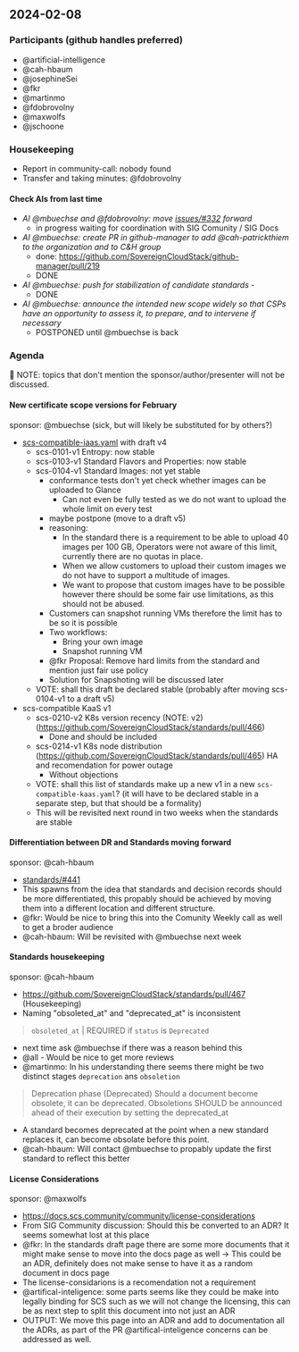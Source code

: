 ## 2024-02-08

### Participants (github handles preferred)

- @artificial-intelligence
- @cah-hbaum
- @josephineSei
- @fkr
- @martinmo
- @fdobrovolny
- @maxwolfs
- @jschoone

### Housekeeping

- Report in community-call: nobody found
- Transfer and taking minutes: @fdobrovolny

#### Check AIs from last time

- _AI @mbuechse and @fdobrovolny: move [issues/#332](https://github.com/SovereignCloudStack/issues/issues/332) forward_
    - in progress waiting for coordination with SIG Comunity / SIG Docs
- _AI @mbuechse: create PR in github-manager to add @cah-patrickthiem to the organization and to C&H group_
    - done: <https://github.com/SovereignCloudStack/github-manager/pull/219>
    - DONE
- _AI @mbuechse: push for stabilization of candidate standards_ - 
    - DONE
- _AI @mbuechse: announce the intended new scope widely so that CSPs have an opportunity to assess it, to prepare, and to intervene if necessary_
    - POSTPONED until @mbuechse is back

### Agenda

:rotating_light: NOTE: topics that don't mention the sponsor/author/presenter will not be discussed.


#### New certificate scope versions for February

sponsor: @mbuechse (sick, but will likely be substituted for by others?)

- [scs-compatible-iaas.yaml](https://github.com/SovereignCloudStack/standards/blob/main/Tests/scs-compatible-iaas.yaml) with draft v4
    - scs-0101-v1 Entropy: now stable
    - scs-0103-v1 Standard Flavors and Properties: now stable
    - scs-0104-v1 Standard Images: not yet stable
        - conformance tests don't yet check whether images can be uploaded to Glance
            - Can not even be fully tested as we do not want to upload the whole limit on every test
        - maybe postpone (move to a draft v5)
        - reasoning:
            - In the standard there is a requirement to be able to upload 40 images per 100 GB, Operators were not aware of this limit, currently there are no quotas in place.
            - When we allow customers to upload their custom images we do not have to support a multitude of images.
            - We want to propose that custom images have to be possible however there should be some fair use limitations, as this should not be abused.
        - Customers can snapshot running VMs therefore the limit has to be so it is possible
        - Two workflows:
            - Bring your own image
            - Snapshot running VM
        - @fkr Proposal: Remove hard limits from the standard and mention just fair use policy
        - Solution for Snapshoting will be discussed later
    - VOTE: shall this draft be declared stable (probably after moving scs-0104-v1 to a draft v5)
- scs-compatible KaaS v1
    - scs-0210-v2 K8s version recency (NOTE: v2) (https://github.com/SovereignCloudStack/standards/pull/466)
        - Done and should be included
    - scs-0214-v1 K8s node distribution (https://github.com/SovereignCloudStack/standards/pull/465) HA and recomendation for power outage
        - Without objections
    - VOTE: shall this list of standards make up a new v1 in a new `scs-compatible-kaas.yaml`? (it will have to be declared stable in a separate step, but that should be a formality)
    - This will be revisited next round in two weeks when the standards are stable


#### Differentiation between DR and Standards moving forward

sponsor: @cah-hbaum

- [standards/#441](https://github.com/SovereignCloudStack/standards/pull/441)
- This spawns from the idea that standards and decision records should be more differentiated, this propably should be achieved by moving them into a different location and different structure.
- @fkr: Would be nice to bring this into the Comunity Weekly call as well to get a broder audience
- @cah-hbaum: Will be revisited with @mbuechse next week


#### Standards housekeeping

sponsor: @cah-hbaum

- https://github.com/SovereignCloudStack/standards/pull/467 (Housekeeping)
- Naming "obsoleted_at" and "deprecated_at" is inconsistent
> `obsoleted_at`  | REQUIRED if `status` is `Deprecated` 
- next time ask @mbuechse if there was a reason behind this
- @all - Would be nice to get more reviews
- @martinmo: In his understanding there seems there might be two distinct stages `deprecation` ans `obsoletion`
> Deprecation phase (Deprecated)
> Should a document become obsolete, it can be deprecated.
> Obsoletions SHOULD be announced ahead of their execution by setting the deprecated_at
- A standard becomes deprecated at the point when a new standard replaces it, can become obsolate before this point.
- @cah-hbaum: Will contact @mbuechse to propably update the first standard to reflect this better


#### License Considerations

sponsor: @maxwolfs

- https://docs.scs.community/community/license-considerations
- From SIG Community discussion: Should this be converted to an ADR? It seems somewhat lost at this place
- @fkr: In the standards draft page there are some more documents that it might make sense to move into the docs page as well -> This could be an ADR, definitely does not make sense to have it as a random document in docs page
- The license-considarions is a recomendation not a requirement
- @artifical-inteligence: some parts seems like they could be make into legally binding for SCS such as we will not change the licensing, this can be as next step to split this document into not just an ADR
- OUTPUT: We move this page into an ADR and add to documentation all the ADRs, as part of the PR @artifical-inteligence concerns can be addressed as well.

